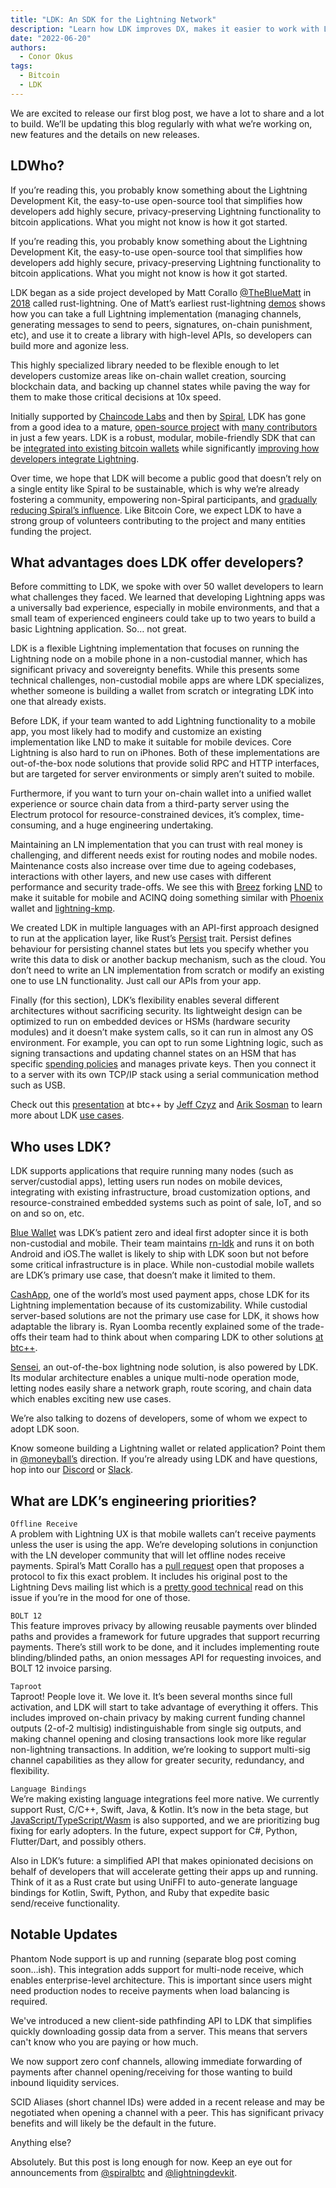 ```yaml
---
title: "LDK: An SDK for the Lightning Network"
description: "Learn how LDK improves DX, makes it easier to work with Lightning functionality, and makes building faster for your entire team in our newly launched blog."
date: "2022-06-20"
authors:
  - Conor Okus
tags:
  - Bitcoin
  - LDK
---  
```

We are excited to release our first blog post, we have a lot to share and a lot to build. We’ll be updating this blog regularly with what we’re working on, new features and the details on new releases. 
  
## LDWho?  

If you’re reading this, you probably know something about the Lightning Development Kit, the easy-to-use open-source tool that simplifies how developers add highly secure, privacy-preserving Lightning functionality to bitcoin applications. What you might not know is how it got started. 

If you’re reading this, you probably know something about the Lightning Development Kit, the easy-to-use open-source tool that simplifies how developers add highly secure, privacy-preserving Lightning functionality to bitcoin applications. What you might not know is how it got started. 

LDK began as a side project developed by Matt Corallo [@TheBlueMatt](https://twitter.com/TheBlueMatt) in [2018](https://github.com/lightningdevkit/rust-lightning/commit/6185a2819090bd077954244c5e2adaab5efcaa1a) called rust-lightning. One of Matt’s earliest rust-lightning [demos](https://www.youtube.com/watch?v=bfAz0vYlDAI) shows how you can take a full Lightning implementation (managing channels, generating messages to send to peers, signatures, on-chain punishment, etc), and use it to create a library with high-level APIs, so developers can build more and agonize less.

This highly specialized library needed to be flexible enough to let developers customize areas like on-chain wallet creation, sourcing blockchain data, and backing up channel states while paving the way for them to make those critical decisions at 10x speed. 

Initially supported by [Chaincode Labs](https://chaincode.com/) and then by [Spiral](https://spiral.xyz/), LDK has gone from a good idea to a mature, [open-source project](https://github.com/lightningdevkit) with [many contributors](https://github.com/lightningdevkit/rust-lightning/graphs/contributors) in just a few years. LDK is a robust, modular, mobile-friendly SDK that can be [integrated into existing bitcoin wallets](https://vimeo.com/showcase/8372504/video/412818125) while significantly [improving how developers integrate Lightning](https://bitcointv.com/w/sy6s9vVCmDvXr46YtbYcXM). 

Over time, we hope that LDK will become a public good that doesn’t rely on a single entity like Spiral to be sustainable, which is why we’re already fostering a community, empowering non-Spiral participants, and [gradually reducing Spiral’s influence](https://spiral.xyz/blog/a-framework-for-sustainable-open-source-bitcoin-development/). Like Bitcoin Core, we expect LDK to have a strong group of volunteers contributing to the project and many entities funding the project. 


## What advantages does LDK offer developers?

Before committing to LDK, we spoke with over 50 wallet developers to learn what challenges they faced. We learned that developing Lightning apps was a universally bad experience, especially in mobile environments, and that a small team of experienced engineers could take up to two years to build a basic Lightning application. So… not great. 

LDK is a flexible Lightning implementation that focuses on running the Lightning node on a mobile phone in a non-custodial manner, which has significant privacy and sovereignty benefits. While this presents some technical challenges, non-custodial mobile apps are where LDK specializes, whether someone is building a wallet from scratch or integrating LDK into one that already exists.

Before LDK, if your team wanted to add Lightning functionality to a mobile app, you most likely had to modify and customize an existing implementation like LND to make it suitable for mobile devices. Core Lightning is also hard to run on iPhones. Both of these implementations are out-of-the-box node solutions that provide solid RPC and HTTP interfaces, but are targeted for server environments or simply aren’t suited to mobile. 

Furthermore, if you want to turn your on-chain wallet into a unified wallet experience or source chain data from a third-party server using the Electrum protocol for resource-constrained devices, it’s complex, time-consuming, and a huge engineering undertaking.

Maintaining an LN implementation that you can trust with real money is challenging, and different needs exist for routing nodes and mobile nodes. Maintenance costs also increase over time due to ageing codebases, interactions with other layers, and new use cases with different performance and security trade-offs. We see this with [Breez](https://github.com/breez/breezmobile) forking [LND](https://github.com/breez/lnd) to make it suitable for mobile and ACINQ doing something similar with [Phoenix](https://github.com/ACINQ/phoenix) wallet and [lightning-kmp](https://github.com/ACINQ/lightning-kmp).  

We created LDK in multiple languages with an API-first approach designed to run at the application layer, like Rust’s [Persist](https://docs.rs/lightning/latest/lightning/chain/chainmonitor/trait.Persist.html) trait. Persist defines behaviour for persisting channel states but lets you specify whether you write this data to disk or another backup mechanism, such as the cloud. You don’t need to write an LN implementation from scratch or modify an existing one to use LN functionality. Just call our APIs from your app.

Finally (for this section), LDK’s flexibility enables several different architectures without sacrificing security. Its lightweight design can be optimized to run on embedded devices or HSMs (hardware security modules) and it doesn’t make system calls, so it can run in almost any OS environment. For example, you can opt to run some Lightning logic, such as signing transactions and updating channel states on an HSM that has specific [spending policies](https://gitlab.com/lightning-signer/docs/-/blob/master/README.md) and manages private keys. Then you connect it to a server with its own TCP/IP stack using a serial communication method such as USB. 

Check out this [presentation](https://www.youtube.com/watch?v=9-81tobFSKg) at btc++ by [Jeff Czyz](https://twitter.com/jkczyz) and [Arik Sosman](https://twitter.com/arikaleph) to learn more about LDK [use cases](https://lightningdevkit.org/introduction/use_cases/).
## Who uses LDK?

LDK supports applications that require running many nodes (such as server/custodial apps), letting users run nodes on mobile devices, integrating with existing infrastructure, broad customization options, and resource-constrained embedded systems such as point of sale, IoT, and so on and so on, etc.  

[Blue Wallet](https://bluewallet.io) was LDK’s patient zero and ideal first adopter since it is both non-custodial and mobile. Their team maintains [rn-ldk](https://github.com/BlueWallet/rn-ldk) and runs it on both Android and iOS.The wallet is likely to ship with LDK soon but not before some critical infrastructure is in place. While non-custodial mobile wallets are LDK’s primary use case, that doesn’t make it limited to them.

[CashApp](https://cash.app), one of the world’s most used payment apps, chose LDK for its Lightning implementation because of its customizability. While custodial server-based solutions are not the primary use case for LDK, it shows how adaptable the library is. Ryan Loomba recently explained some of the trade-offs their team had to think about when comparing LDK to other solutions [at btc++](https://www.youtube.com/watch?v=5YmfEgh-LC8&t=2442s).

[Sensei](https://l2.technology/sensei), an out-of-the-box lightning node solution, is also powered by LDK. Its modular architecture enables a unique multi-node operation mode, letting nodes easily share a network graph, route scoring, and chain data which enables exciting new use cases.

We’re also talking to dozens of developers, some of whom we expect to adopt LDK soon. 

Know someone building a Lightning wallet or related application? Point them in [@moneyball’s](https://twitter.com/moneyball) direction. If you’re already using LDK and have questions, hop into our [Discord](https://twitter.com/moneyball) or [Slack](https://join.slack.com/t/lightningdevkit/shared_invite/zt-tte36cb7-r5f41MDn3ObFtDu~N9dCrQ).

## What are LDK’s engineering priorities?

`Offline Receive`  
A problem with Lightning UX is that mobile wallets can’t receive payments unless the user is using the app. We’re developing solutions in conjunction with the LN developer community that will let offline nodes receive payments. Spiral’s Matt Corallo has a [pull request](https://github.com/lightning/bolts/pull/989) open that proposes a protocol to fix this exact problem. It includes his original post to the Lightning Devs mailing list which is a [pretty good technical](https://lists.linuxfoundation.org/pipermail/lightning-dev/2021-October/003307.html) read on this issue if you’re in the mood for one of those.

`BOLT 12`  
This feature improves privacy by allowing reusable payments over blinded paths and provides a framework for future upgrades that support recurring payments. There’s still work to be done, and it includes implementing route blinding/blinded paths, an onion messages API for requesting invoices, and BOLT 12 invoice parsing. 

`Taproot`  
Taproot! People love it. We love it. It’s been several months since full activation, and LDK will start to take advantage of everything it offers. This includes improved on-chain privacy by making current funding channel outputs (2-of-2 multisig) indistinguishable from single sig outputs, and making channel opening and closing transactions look more like regular non-lightning transactions. In addition, we’re looking to support multi-sig channel capabilities as they allow for greater security, redundancy, and flexibility.

`Language Bindings`  
We’re making existing language integrations feel more native. We currently support Rust, C/C++, Swift, Java, & Kotlin. It’s now in the beta stage, but [JavaScript/TypeScript/Wasm](https://www.npmjs.com/package/lightningdevkit) is also supported, and we are prioritizing bug fixing for early adopters. In the future, expect support for C#, Python, Flutter/Dart, and possibly others.

Also in LDK’s future: a simplified API that makes opinionated decisions on behalf of developers that will accelerate getting their apps up and running. Think of it as a Rust crate but using UniFFI to auto-generate language bindings for Kotlin, Swift, Python, and Ruby that expedite basic send/receive functionality.

## Notable Updates
Phantom Node support is up and running (separate blog post coming soon…ish). This integration adds support for multi-node receive, which enables enterprise-level architecture. This is important since users might need production nodes to receive payments when load balancing is required.

We've introduced a new client-side pathfinding API to LDK that simplifies quickly downloading gossip data from a server. This means that servers can't know who you are paying or how much.

We now support zero conf channels, allowing immediate forwarding of payments after channel opening/receiving for those wanting to build inbound liquidity services.    

SCID Aliases (short channel IDs) were added in a recent release and may be negotiated when opening a channel with a peer. This has significant privacy benefits and will likely be the default in the future. 


Anything else?

Absolutely. But this post is long enough for now. Keep an eye out for announcements from [@spiralbtc](https://twitter.com/spiralbtc) and [@lightningdevkit](https://twitter.com/lightningdevkit).
